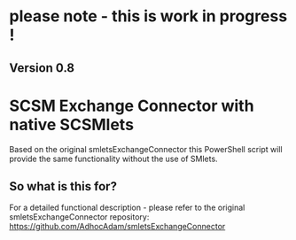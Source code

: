 # please note - this is work in progress !
## Version 0.8

# SCSM Exchange Connector with native SCSMlets
Based on the original smletsExchangeConnector this PowerShell script will provide the same functionality without the use of SMlets.

## So what is this for?
For a detailed functional description - please refer to the original smletsExchangeConnector repository:
https://github.com/AdhocAdam/smletsExchangeConnector

